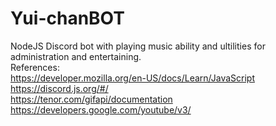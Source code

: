 # Yui-chanBOT
NodeJS Discord bot with playing music ability and ultilities for administration and entertaining.\
References:\
https://developer.mozilla.org/en-US/docs/Learn/JavaScript \
https://discord.js.org/#/ \
https://tenor.com/gifapi/documentation \
https://developers.google.com/youtube/v3/ 

